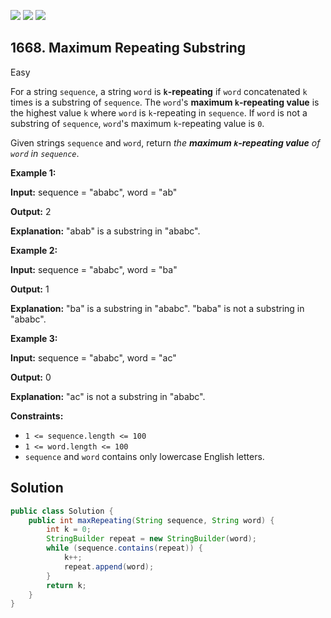 [![](https://img.shields.io/github/stars/javadev/LeetCode-in-Java?label=Stars&style=flat-square)](https://github.com/javadev/LeetCode-in-Java)
[![](https://img.shields.io/github/forks/javadev/LeetCode-in-Java?label=Fork%20me%20on%20GitHub%20&style=flat-square)](https://github.com/javadev/LeetCode-in-Java/fork)
[![](https://img.shields.io/badge/-LeetCode%20in%20Kotlin-blue?style=flat-square)](https://github.com/javadev/LeetCode-in-Kotlin)

## 1668\. Maximum Repeating Substring

Easy

For a string `sequence`, a string `word` is **`k`\-repeating** if `word` concatenated `k` times is a substring of `sequence`. The `word`'s **maximum `k`\-repeating value** is the highest value `k` where `word` is `k`\-repeating in `sequence`. If `word` is not a substring of `sequence`, `word`'s maximum `k`\-repeating value is `0`.

Given strings `sequence` and `word`, return _the **maximum `k`\-repeating value** of `word` in `sequence`_.

**Example 1:**

**Input:** sequence = "ababc", word = "ab"

**Output:** 2

**Explanation:** "abab" is a substring in "ababc".

**Example 2:**

**Input:** sequence = "ababc", word = "ba"

**Output:** 1

**Explanation:** "ba" is a substring in "ababc". "baba" is not a substring in "ababc".

**Example 3:**

**Input:** sequence = "ababc", word = "ac"

**Output:** 0

**Explanation:** "ac" is not a substring in "ababc".

**Constraints:**

*   `1 <= sequence.length <= 100`
*   `1 <= word.length <= 100`
*   `sequence` and `word` contains only lowercase English letters.

## Solution

```java
public class Solution {
    public int maxRepeating(String sequence, String word) {
        int k = 0;
        StringBuilder repeat = new StringBuilder(word);
        while (sequence.contains(repeat)) {
            k++;
            repeat.append(word);
        }
        return k;
    }
}
```